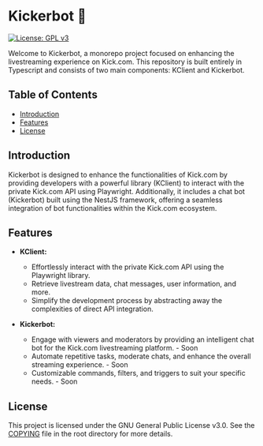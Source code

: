 # Kickerbot 🚀

[![License: GPL v3](https://img.shields.io/badge/license-GPL--3.0-blue.svg)](COPYING)

Welcome to Kickerbot, a monorepo project focused on enhancing the livestreaming experience on Kick.com. This repository is built entirely in Typescript and consists of two main components: KClient and Kickerbot.

## Table of Contents

- [Introduction](#introduction)
- [Features](#features)
- [License](#license)

## Introduction

Kickerbot is designed to enhance the functionalities of Kick.com by providing developers with a powerful library (KClient) to interact with the private Kick.com API using Playwright. Additionally, it includes a chat bot (Kickerbot) built using the NestJS framework, offering a seamless integration of bot functionalities within the Kick.com ecosystem.

## Features

- **KClient:**
  - Effortlessly interact with the private Kick.com API using the Playwright library.
  - Retrieve livestream data, chat messages, user information, and more.
  - Simplify the development process by abstracting away the complexities of direct API integration.

- **Kickerbot:**
  - Engage with viewers and moderators by providing an intelligent chat bot for the Kick.com livestreaming platform. - Soon
  - Automate repetitive tasks, moderate chats, and enhance the overall streaming experience. - Soon
  - Customizable commands, filters, and triggers to suit your specific needs. - Soon


## License

This project is licensed under the GNU General Public License v3.0. See the [COPYING](COPYING) file in the root directory for more details.
